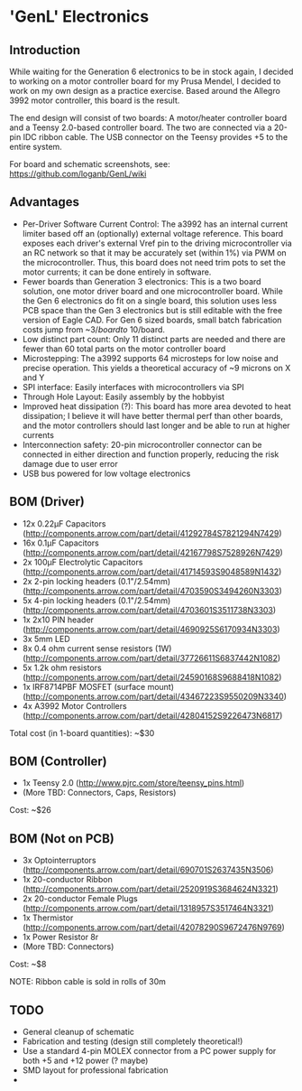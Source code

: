'GenL' Electronics
=================

Introduction
------------

While waiting for the Generation 6 electronics to be in stock again, I decided to working on a motor controller board for my Prusa Mendel, I decided to work on my own design as a practice exercise. Based around the Allegro 3992 motor controller, this board is the result. 

The end design will consist of two boards: A motor/heater controller board and a Teensy 2.0-based controller board. The two are connected via a 20-pin IDC ribbon cable. The USB connector on the Teensy provides +5 to the entire system. 

For board and schematic screenshots, see: https://github.com/loganb/GenL/wiki

Advantages
----------

* Per-Driver Software Current Control: The a3992 has an internal current limiter based off an (optionally) external voltage reference. This board exposes each driver's  external Vref pin to the driving microcontroller via an RC network so that it may be accurately set (within 1%) via PWM on the microcontroller. Thus, this board does not need trim pots to set the motor currents; it can be done entirely in software. 
* Fewer boards than Generation 3 electronics: This is a two board solution, one motor driver board and one microcontroller board. While the Gen 6 electronics do fit on a single board, this solution uses less PCB space than the Gen 3 electronics but is still editable with the free version of Eagle CAD. For Gen 6 sized boards, small batch fabrication costs jump from ~$3/board to ~$10/board. 
* Low distinct part count: Only 11 distinct parts are needed and there are fewer than 60 total parts on the motor controller board
* Microstepping: The a3992 supports 64 microsteps for low noise and precise operation. This yields a theoretical accuracy of ~9 microns on X and Y
* SPI interface: Easily interfaces with microcontrollers via SPI
* Through Hole Layout: Easily assembly by the hobbyist
* Improved heat dissipation (?): This board has more area devoted to heat dissipation; I believe it will have better thermal perf than other boards, and the motor controllers should last longer and be able to run at higher currents
* Interconnection safety: 20-pin microcontroller connector can be connected in either direction and function properly, reducing the risk damage due to user error
* USB bus powered for low voltage electronics

BOM (Driver)
------------
* 12x 0.22µF Capacitors (http://components.arrow.com/part/detail/41292784S7821294N7429)
* 16x 0.1µF  Capacitors (http://components.arrow.com/part/detail/42167798S7528926N7429)
* 2x  100µF  Electrolytic Capacitors (http://components.arrow.com/part/detail/41714593S9048589N1432)
* 2x  2-pin locking headers (0.1"/2.54mm) (http://components.arrow.com/part/detail/4703590S3494260N3303)
* 5x  4-pin locking headers (0.1"/2.54mm) (http://components.arrow.com/part/detail/4703601S3511738N3303)
* 1x  2x10 PIN header (http://components.arrow.com/part/detail/4690925S6170934N3303)
* 3x  5mm LED
* 8x  0.4 ohm current sense resistors (1W) (http://components.arrow.com/part/detail/37726611S6837442N1082)
* 5x  1.2k ohm resistors (http://components.arrow.com/part/detail/24590168S9688418N1082)
* 1x  IRF8714PBF MOSFET (surface mount) (http://components.arrow.com/part/detail/43467223S9550209N3340)
* 4x  A3992 Motor Controllers (http://components.arrow.com/part/detail/42804152S9226473N6817)

Total cost (in 1-board quantities): ~$30

BOM (Controller)
----------------

* 1x Teensy 2.0 (http://www.pjrc.com/store/teensy_pins.html)
* (More TBD: Connectors, Caps, Resistors)

Cost: ~$26

BOM (Not on PCB)
----------------
* 3x Optointerruptors (http://components.arrow.com/part/detail/690701S2637435N3506)
* 1x 20-conductor Ribbon (http://components.arrow.com/part/detail/2520919S3684624N3321)
* 2x 20-conductor Female Plugs (http://components.arrow.com/part/detail/1318957S3517464N3321)
* 1x Thermistor (http://components.arrow.com/part/detail/42078290S9672476N9769)
* 1x Power Resistor 8r
* (More TBD: Connectors)

Cost: ~$8

NOTE: Ribbon cable is sold in rolls of 30m


TODO
----

* General cleanup of schematic
* Fabrication and testing (design still completely theoretical!)
* Use a standard 4-pin MOLEX connector from a PC power supply for both +5 and +12 power (? maybe)
* SMD layout for professional fabrication
* 